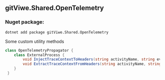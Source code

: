 ## gitViwe.Shared.OpenTelemetry

### Nuget package:
```
dotnet add package gitViwe.Shared.OpenTelemetry 
```

Some custom utility methods
```csharp
class OpenTelemetryPropagator {
    class ExternalProcess {
        void InjectTraceContextToHeaders(string activityName, string eventName, IDictionary<string, object> headers);
        void ExtractTraceContextFromHeaders(string activityName, string eventName, IEnumerable<KeyValuePair<string, object>> headers);
    }
 }
```